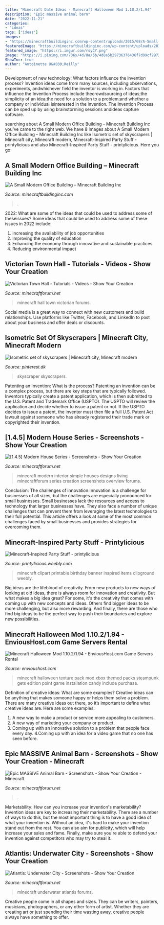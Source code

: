 ```yaml
---
title: "Minecraft Date Ideas - Minecraft Halloween Mod 1.10.2/1.94"
description: "Epic massive animal barn"
date: "2022-11-21"
categories:
- "ideas"
tags: ["ideas"]
images:
- "https://minecraftbuildinginc.com/wp-content/uploads/2015/08/A-Small-Modern-Office-Building-minecraft-building-ideas-download-save-5.jpg"
featuredImage: "https://minecraftbuildinginc.com/wp-content/uploads/2015/08/A-Small-Modern-Office-Building-minecraft-building-ideas-download-save-5.jpg"
featured_image: "https://i.imgur.com/rsyCY.png"
image: "https://i.pinimg.com/736x/4d/8a/5b/4d8a5b29736376436f7d99cf29733705.jpg"
ShowToc: true
author: "Antoinette O&#039;Reilly"
---
```



Development of new technology: What factors influence the invention process?
Invention ideas come from many sources, including observations, experiments, andwhichever field the inventor is working in. Factors that influence the Invention Process include thecrowdsourcing of ideas;the simplicity of an idea;the need for a solution to a problem;and whether a company or individual isinterested in the invention. The Invention Process can be sped up by using brainstorming sessions andideas capture software.

	

		
searching about A Small Modern Office Building – Minecraft Building Inc you've came to the right web. We have 8 Images about A Small Modern Office Building – Minecraft Building Inc like Isometric set of skyscrapers | Minecraft city, Minecraft modern, Minecraft-Inspired Party Stuff - printylicious and also Minecraft-Inspired Party Stuff - printylicious. Here you go:
		
    
## A Small Modern Office Building – Minecraft Building Inc

<img loading=lazy src="https://minecraftbuildinginc.com/wp-content/uploads/2015/08/A-Small-Modern-Office-Building-minecraft-building-ideas-download-save-5.jpg" onerror="this.onerror=null;this.src='https://tse3.mm.bing.net/th?id=OIP.NLZyoBxOg_gdDylcMNubzwHaEK&amp;pid=15.1';" alt="A Small Modern Office Building – Minecraft Building Inc">

_Source: minecraftbuildinginc.com_

>. 

	

2022: What are some of the ideas that could be used to address some of theseissues?
Some ideas that could be used to address some of these issues in 2022 include: 
1. Increasing the availability of job opportunities 
2. Improving the quality of education 
3. Enhancing the economy through innovative and sustainable practices 
4. Reducing environmental impact 

    
## Victorian Town Hall - Tutorials - Videos - Show Your Creation

<img loading=lazy src="https://i.imgur.com/9nQMWUa.png" onerror="this.onerror=null;this.src='https://tse1.mm.bing.net/th?id=OIP.XIQ2Nlh7tikC_HRb7_E5vgHaEK&amp;pid=15.1';" alt="Victorian Town Hall - Tutorials - Videos - Show Your Creation">

_Source: minecraftforum.net_

>minecraft hall town victorian forums. 

	

Social media is a great way to connect with new customers and build relationships. Use platforms like Twitter, Facebook, and LinkedIn to post about your business and offer deals or discounts.

    
## Isometric Set Of Skyscrapers | Minecraft City, Minecraft Modern

<img loading=lazy src="https://i.pinimg.com/736x/4d/8a/5b/4d8a5b29736376436f7d99cf29733705.jpg" onerror="this.onerror=null;this.src='https://tse4.mm.bing.net/th?id=OIP.dnTtrOFXvzX3kZCOgv7GjwHaOy&amp;pid=15.1';" alt="Isometric set of skyscrapers | Minecraft city, Minecraft modern">

_Source: pinterest.dk_

>skyscraper skyscrapers. 

	

Patenting an invention: What is the process?
Patenting an invention can be a complex process, but there are key steps that are typically followed. Inventors typically create a patent application, which is then submitted to the U.S. Patent and Trademark Office (USPTO). The USPTO will review the application and decide whether to issue a patent or not. If the USPTO decides to issue a patent, the inventor must then file a full U.S. Patent Act lawsuit against someone who has already registered their trade mark or copyrighted their invention.

    
## [1.4.5] Modern House Series - Screenshots - Show Your Creation

<img loading=lazy src="https://i.imgur.com/rsyCY.png" onerror="this.onerror=null;this.src='https://tse4.mm.bing.net/th?id=OIP.PMp8hfvvyxuoKsEcSUgrzQHaD4&amp;pid=15.1';" alt="[1.4.5] Modern House Series - Screenshots - Show Your Creation">

_Source: minecraftforum.net_

>minecraft modern interior simple houses designs living minecraftforum series creation screenshots overview forums. 

	

Conclusion: The challenges of innovation
Innovation is a challenge for businesses of all sizes, but the challenges are especially pronounced for small businesses. Small businesses lack the resources and access to technology that larger businesses have. They also face a number of unique challenges that can prevent them from leveraging the latest technologies to their full potential. This article offers a look at some of the most common challenges faced by small businesses and provides strategies for overcoming them.

    
## Minecraft-Inspired Party Stuff - Printylicious

<img loading=lazy src="http://printylicious.weebly.com/uploads/2/0/1/8/20184263/s592538076296186545_p7_i1_w320.jpeg" onerror="this.onerror=null;this.src='https://tse3.mm.bing.net/th?id=OIP.DnsmQD_m4pUBayGCgT7nlAHaD6&amp;pid=15.1';" alt="Minecraft-Inspired Party Stuff - printylicious">

_Source: printylicious.weebly.com_

>minecraft clipart printable birthday banner inspired items clipground weebly. 

	

Big ideas are the lifeblood of creativity. From new products to new ways of looking at old ideas, there is always room for innovation and creativity. But what makes a big idea great? For some, it's the creativity that comes with coming up with new concepts and ideas. Others find bigger ideas to be more challenging, but also more rewarding. And finally, there are those who find big ideas to be the perfect way to push their boundaries and explore new possibilities.

    
## Minecraft Halloween Mod 1.10.2/1.94 - EnviousHost.com Game Servers Rental

<img loading=lazy src="https://www.envioushost.com/wp-content/uploads/2016/09/minecraft-halloween-5.jpg" onerror="this.onerror=null;this.src='https://tse3.mm.bing.net/th?id=OIP.6_7J-wTaqJOIkw8lpiDpkQHaEK&amp;pid=15.1';" alt="Minecraft Halloween Mod 1.10.2/1.94 - EnviousHost.com Game Servers Rental">

_Source: envioushost.com_

>minecraft halloween texture pack mod xbox themed packs steampunk gets edition point game installation candy include purchase. 

	

Definition of creative ideas: What are some examples?
Creative ideas can be anything that makes someone happy or helps them solve a problem. There are many creative ideas out there, so it’s important to define what creative ideas are. Here are some examples:
1. A new way to make a product or service more appealing to customers.
2. A new way of marketing your company or product.
3. Coming up with an innovative solution to a problem that people face every day.
4.Coming up with an idea for a video game that no one has seen before.

    
## Epic MASSIVE Animal Barn - Screenshots - Show Your Creation - Minecraft

<img loading=lazy src="https://i.imgur.com/Cjb7j.png" onerror="this.onerror=null;this.src='https://tse1.mm.bing.net/th?id=OIP.lxbywbyreMrezBERsnxX_gHaD4&amp;pid=15.1';" alt="Epic MASSIVE Animal Barn - Screenshots - Show Your Creation - Minecraft">

_Source: minecraftforum.net_

>. 

	

Marketability: How can you increase your invention's marketability?
Invention ideas are key to increasing their marketability. There are a number of ways to do this, but the most important thing is to have a good idea of what your invention is. Without an idea, it's hard to make your invention stand out from the rest. You can also aim for publicity, which will help increase your sales and fame. Finally, make sure you're able to defend your invention against competitors who may try to steal it.

    
## Atlantis: Underwater City - Screenshots - Show Your Creation

<img loading=lazy src="https://i.imgur.com/cU0vNs0.jpg" onerror="this.onerror=null;this.src='https://tse2.mm.bing.net/th?id=OIP.SJ_V5S7afdQECyZtyt-kgAHaD7&amp;pid=15.1';" alt="Atlantis: Underwater City - Screenshots - Show Your Creation">

_Source: minecraftforum.net_

>minecraft underwater atlantis forums. 

	

Creative people come in all shapes and sizes. They can be writers, painters, musicians, photographers, or any other form of artist. Whether they are creating art or just spending their time wasting away, creative people always have something to offer.

